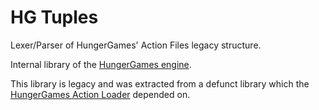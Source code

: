 # HG Tuples
Lexer/Parser of HungerGames' Action Files legacy structure.

Internal library of the [HungerGames engine](https://github.com/arudiscord/hg-engine).

This library is legacy and was extracted from a defunct library which the [HungerGames Action Loader](https://github.com/arudiscord/hg-loader) depended on.
